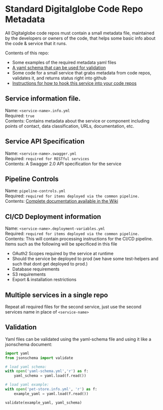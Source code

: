 # Standard Digitalglobe Code Repo Metadata

All Digitalglobe code repos must contain a small metadata file, maintained by the developers or owners of the code, that helps some basic info about the code & service that it runs.

Contents of this repo:

* Some examples of the required metadata yaml files
* [A yaml schema that can be used for validation](./lambda_code/yaml-schema.yml)
* Some code for a small service that grabs metadata from code repos, validates it, and returns status right into github
* [Instructions for how to hook this service into your code repos](./docs/setup.md)


## Service information file.
Name: ```<service-name>.info.yml``` <br>
Required: ```true```<br>
Contents:  Contains metadata about the service or component including points of contact, data classification, URLs, documentation, etc.<br>

## Service API Specification
Name: ```<service-name>.swagger.yml``` <br>
Required: ```required for RESTful services```<br>
Contents:  A Swagger 2.0 API specification for the service<br>

## Pipeline Controls
Name: ```pipeline-controls.yml```<br>
Required: ```required for items deployed via the common pipeline.```<br>
Contents: [Complete documentation available in the Wiki](https://confluence-prod.us-gov-west-1.dg-govcloud-shared-services-01.satcloud.us/display/ISDECS/How+To+Use+Pipeline+Controls+in+the+Pipeline)

## CI/CD Deployment information
Name: ```<service-name>.deployment-variables.yml```<br>
Required: ```required for items deployed via the common pipeline.```<br>
Contents: This will contain processing instructions for the CI/CD pipeline. <br>
Items such as the following will be specificed in this file
* OAuth2 Scopes required by the service at runtime
* Should the service be deployed to prod (we have some test-helpers and such that dont get deployed to prod.)
* Database requirements
* S3 requirements
* Export & installation restrictions


## Multiple services in a single repo
Repeat all required files for the second service, just use the second services name in place of ```<service-name>```

## Validation
Yaml files can be validated using the yaml-schema file and using it like a jsonschema document:

```python
import yaml
from jsonschema import validate

# load yaml schema:
with open('yaml-schema.yml','r') as f:
    yaml_schema = yaml.load(f.read())

# load yaml example:
with open('pet-store.info.yml', 'r') as f:
    example_yaml = yaml.load(f.read())

validate(example_yaml, yaml_schema)
```
